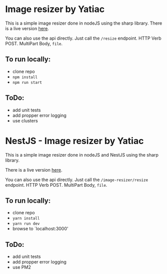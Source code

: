 # Image resizer by Yatiac

This is a simple image resizer done in nodeJS using the sharp library.
There is a live version [here](https://yatiac-image-resizer.herokuapp.com).

You can also use the api directly. Just call the `/resize` endpoint. HTTP Verb POST. MultiPart Body, `file`.

## To run locally:

- clone repo
- `npm install`
- `npm run start`

## ToDo:

- add unit tests
- add propper error logging
- use clusters

# NestJS - Image resizer by Yatiac

This is a simple image resizer done in nodeJS and NestJS using the sharp library.

There is a live version [here](https://yatiac-nest-image-resizer.herokuapp.com).

You can also use the api directly. Just call the `/image-resizer/resize` endpoint. HTTP Verb POST. MultiPart Body, `file`.

## To run locally:

- clone repo
- `yarn install`
- `yarn run dev`
- browse to `localhost:3000'

## ToDo:

- add unit tests
- add propper error logging
- use PM2
